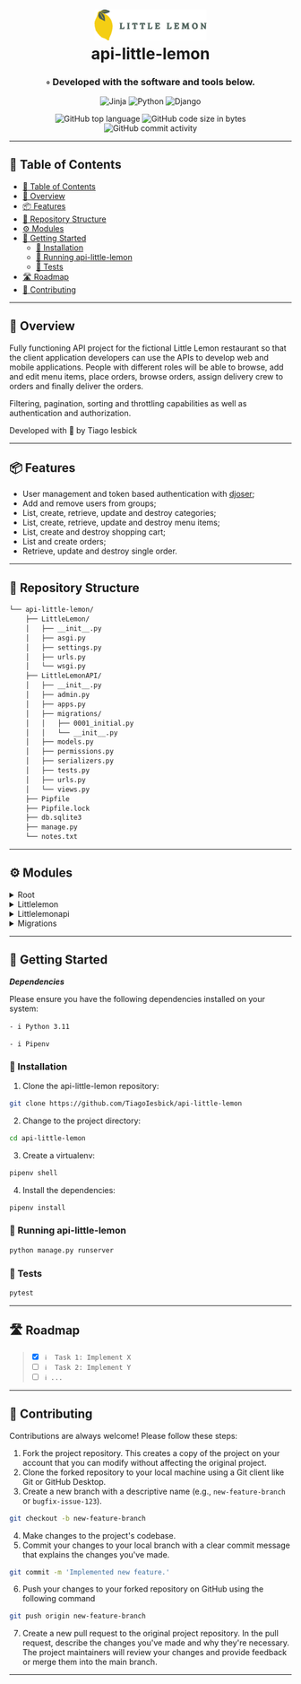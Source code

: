 <div align="center">
<h1 align="center">
<img src="https://github.com/TiagoIesbick/little-lemon-capstone/blob/main/src/assets/images/logo.png" width="200" />
<br>api-little-lemon
</h1>
<h3>◦ Developed with the software and tools below.</h3>

<p align="center">
<img src="https://img.shields.io/badge/Jinja-B41717.svg?style&logo=Jinja&logoColor=white" alt="Jinja" />
<img src="https://img.shields.io/badge/Python-3776AB.svg?style&logo=Python&logoColor=white" alt="Python" />
<img src="https://img.shields.io/badge/Django-092E20.svg?style&logo=Django&logoColor=white" alt="Django" />
</p>
<img src="https://img.shields.io/github/languages/top/TiagoIesbick/api-little-lemon?style&color=5D6D7E" alt="GitHub top language" />
<img src="https://img.shields.io/github/languages/code-size/TiagoIesbick/api-little-lemon?style&color=5D6D7E" alt="GitHub code size in bytes" />
<img src="https://img.shields.io/github/commit-activity/m/TiagoIesbick/api-little-lemon?style&color=5D6D7E" alt="GitHub commit activity" />
</div>

---

## 📖 Table of Contents
- [📖 Table of Contents](#-table-of-contents)
- [📍 Overview](#-overview)
- [📦 Features](#-features)
- [📂 Repository Structure](#-repository-structure)
- [⚙️ Modules](#modules)
- [🚀 Getting Started](#-getting-started)
    - [🔧 Installation](#-installation)
    - [🤖 Running api-little-lemon](#-running-api-little-lemon)
    - [🧪 Tests](#-tests)
- [🛣 Roadmap](#-roadmap)
- [🤝 Contributing](#-contributing)

---


## 📍 Overview

Fully functioning API project for the fictional Little Lemon restaurant so that the client application developers can use the APIs to develop web and mobile applications. People with different roles will be able to browse, add and edit menu items, place orders, browse orders, assign delivery crew to orders and finally deliver the orders.

Filtering, pagination, sorting and throttling capabilities as well as authentication and authorization.

Developed  with 💜 by Tiago Iesbick

---

## 📦 Features

- User management and token based authentication with [djoser](https://djoser.readthedocs.io/en/latest/index.html);
- Add and remove users from groups;
- List, create, retrieve, update and destroy categories;
- List, create, retrieve, update and destroy menu items;
- List, create and destroy shopping cart;
- List and create orders;
- Retrieve, update and destroy single order.

---


## 📂 Repository Structure

```sh
└── api-little-lemon/
    ├── LittleLemon/
    │   ├── __init__.py
    │   ├── asgi.py
    │   ├── settings.py
    │   ├── urls.py
    │   └── wsgi.py
    ├── LittleLemonAPI/
    │   ├── __init__.py
    │   ├── admin.py
    │   ├── apps.py
    │   ├── migrations/
    │   │   ├── 0001_initial.py
    │   │   └── __init__.py
    │   ├── models.py
    │   ├── permissions.py
    │   ├── serializers.py
    │   ├── tests.py
    │   ├── urls.py
    │   └── views.py
    ├── Pipfile
    ├── Pipfile.lock
    ├── db.sqlite3
    ├── manage.py
    └── notes.txt
```


---

## ⚙️ Modules

<details closed><summary>Root</summary>

| File                                                                                   | Summary                                                                                                                                                                                                                                                                                                                                                                                                               |
| ---                                                                                    | ---                                                                                                                                                                                                                                                                                                                                                                                                                   |
| [Pipfile](https://github.com/TiagoIesbick/api-little-lemon/blob/master/Pipfile)           | The code in the Pipfile file specifies the dependencies and required versions of the packages for a project. In this case, it lists Django, Django Rest Framework, Djoser, Django Rest Framework XML, Django Filter, and Bleach as the required packages. The code also specifies that these packages should be fetched from the PyPI package repository and that they should be compatible with Python version 3.11. |
| [notes.txt](https://github.com/TiagoIesbick/api-little-lemon/blob/master/notes.txt)       | The code contains user credentials for a superuser, manager, delivery crew, and customers. Each user has a username, email, and password associated with their account.                                                                                                                                                                                                                                               |
| [Pipfile.lock](https://github.com/TiagoIesbick/api-little-lemon/blob/master/Pipfile.lock) | Pipfile.lock replaces the requirements.txt file used in most Python projects and adds security benefits of tracking the packages hashes that were last locked. This file is managed automatically through locking actions.                                                                                                                                                                                                                                                                                                                                                                                             |
| [manage.py](https://github.com/TiagoIesbick/api-little-lemon/blob/master/manage.py)       | A command-line utility that lets you interact with this Django project in various ways.                                                                                                                                                                                                                                                                                                                                                                                             |

</details>

<details closed><summary>Littlelemon</summary>

| File                                                                                             | Summary                                                                                                                                                                                                                                                                                         |
| ---                                                                                              | ---                                                                                                                                                                                                                                                                                             |
| [settings.py](https://github.com/TiagoIesbick/api-little-lemon/blob/master/LittleLemon/settings.py) | The code defines the settings for a Django project called LittleLemon. It includes configuration for database, internationalization, static files, authentication, and pagination. Additionally, it installs and configures various Django applications and libraries for REST API development. |
| [urls.py](https://github.com/TiagoIesbick/api-little-lemon/blob/master/LittleLemon/urls.py)         | Main URL dipatcher.                                                                                                                                                                                                                                                                       |
| [wsgi.py](https://github.com/TiagoIesbick/api-little-lemon/blob/master/LittleLemon/wsgi.py)         | The Web Server Gateway Interface (WSGI, pronounced whiskey or WIZ-ghee) is a simple calling convention for web servers to forward requests to web applications or frameworks written in the Python programming language.                                                                                                                                                                                                                                                                       |
| [asgi.py](https://github.com/TiagoIesbick/api-little-lemon/blob/master/LittleLemon/asgi.py)         | ASGI (Asynchronous Server Gateway Interface) provides an interface between async Python web servers and applications while it supports all the features provided by WSGI.                                                                                                                                                                                                                                                                       |

</details>

<details closed><summary>Littlelemonapi</summary>

| File                                                                                                      | Summary                   |
| ---                                                                                                       | ---                       |
| [tests.py](https://github.com/TiagoIesbick/api-little-lemon/blob/master/LittleLemonAPI/tests.py)             | Create your tests here    |
| [permissions.py](https://github.com/TiagoIesbick/api-little-lemon/blob/master/LittleLemonAPI/permissions.py) | Permissions functions and classes |
| [urls.py](https://github.com/TiagoIesbick/api-little-lemon/blob/master/LittleLemonAPI/urls.py)               | Secondary URL dispatcher |
| [views.py](https://github.com/TiagoIesbick/api-little-lemon/blob/master/LittleLemonAPI/views.py)             | Python functions and classes that takes http requests and returns http response. |
| [models.py](https://github.com/TiagoIesbick/api-little-lemon/blob/master/LittleLemonAPI/models.py)           | Tables and fields of our database. |
| [admin.py](https://github.com/TiagoIesbick/api-little-lemon/blob/master/LittleLemonAPI/admin.py)             | The admin.py file is used to display our models in the Django admin panel. |
| [apps.py](https://github.com/TiagoIesbick/api-little-lemon/blob/master/LittleLemonAPI/apps.py)               | The apps.py convention merely allows Django to load them automatically when INSTALLED_APPS contains the path to an application module rather than the path to a configuration class. |
| [serializers.py](https://github.com/TiagoIesbick/api-little-lemon/blob/master/LittleLemonAPI/serializers.py) | Serializers in Django REST Framework are responsible for converting objects into data types understandable by javascript and front-end frameworks. Serializers also provide deserialization, allowing parsed data to be converted back into complex types, after first validating the incoming data. |

</details>

<details closed><summary>Migrations</summary>

| File                                                                                                                   | Summary                   |
| ---                                                                                                                    | ---                       |
| [0001_initial.py](https://github.com/TiagoIesbick/api-little-lemon/blob/master/LittleLemonAPI/migrations/0001_initial.py) | Django creates a migration file inside the migration folder for each model to create the table schema, and each table is mapped to the model of which migration is created. |

</details>

---

## 🚀 Getting Started

***Dependencies***

Please ensure you have the following dependencies installed on your system:

`- i Python 3.11`

`- i Pipenv`

### 🔧 Installation

1. Clone the api-little-lemon repository:
```sh
git clone https://github.com/TiagoIesbick/api-little-lemon
```

2. Change to the project directory:
```sh
cd api-little-lemon
```

3. Create a virtualenv:
```sh
pipenv shell
```

4. Install the dependencies:
```sh
pipenv install
```

### 🤖 Running api-little-lemon

```sh
python manage.py runserver
```

### 🧪 Tests
```sh
pytest
```

---


## 🛣 Roadmap

> - [X] `ℹ️  Task 1: Implement X`
> - [ ] `ℹ️  Task 2: Implement Y`
> - [ ] `ℹ️ ...`


---

## 🤝 Contributing

Contributions are always welcome! Please follow these steps:
1. Fork the project repository. This creates a copy of the project on your account that you can modify without affecting the original project.
2. Clone the forked repository to your local machine using a Git client like Git or GitHub Desktop.
3. Create a new branch with a descriptive name (e.g., `new-feature-branch` or `bugfix-issue-123`).
```sh
git checkout -b new-feature-branch
```
4. Make changes to the project's codebase.
5. Commit your changes to your local branch with a clear commit message that explains the changes you've made.
```sh
git commit -m 'Implemented new feature.'
```
6. Push your changes to your forked repository on GitHub using the following command
```sh
git push origin new-feature-branch
```
7. Create a new pull request to the original project repository. In the pull request, describe the changes you've made and why they're necessary.
The project maintainers will review your changes and provide feedback or merge them into the main branch.

---
